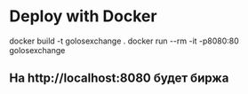 # Deploy with Docker

docker build -t golosexchange .
docker run --rm -it -p8080:80 golosexchange

## На http://localhost:8080 будет биржа
